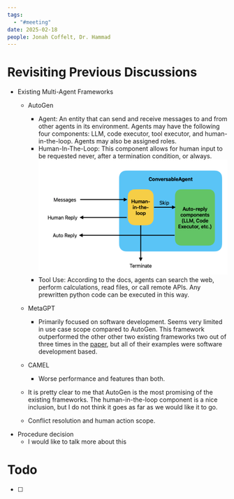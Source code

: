 ```yaml
---
tags:
  - "#meeting"
date: 2025-02-18
people: Jonah Coffelt, Dr. Hammad
---
```

# Revisiting Previous Discussions
- Existing Multi-Agent Frameworks
	- AutoGen
		- Agent: An entity that can send and receive messages to and from other agents in its environment. Agents may have the following four components: LLM, code executor, tool executor, and human-in-the-loop. Agents may also be assigned roles.
		- Human-In-The-Loop: This component allows for human input to be requested never, after a termination condition, or always. ![](Pasted%20image%2020250218075137.png)
		- Tool Use: According to the docs, agents can search the web, perform calculations, read files, or call remote APIs. Any prewritten python code can be executed in this way.
	- MetaGPT
		- Primarily focused on software development. Seems very limited in use case scope compared to AutoGen. This framework outperformed the other other two existing frameworks two out of three times in the [paper](Flow%20–%20A%20Modular%20Approach%20to%20Automated%20Agentic%20Workflow%20Generation.md), but all of their examples were software development based. 
	- CAMEL
		- Worse performance and features than both.
	
	- It is pretty clear to me that AutoGen is the most promising of the existing frameworks. The human-in-the-loop component is a nice inclusion, but I do not think it goes as far as we would like it to go. 
	- Conflict resolution and human action scope.
- Procedure decision
	- I would like to talk more about this

# Todo
- [ ]     
